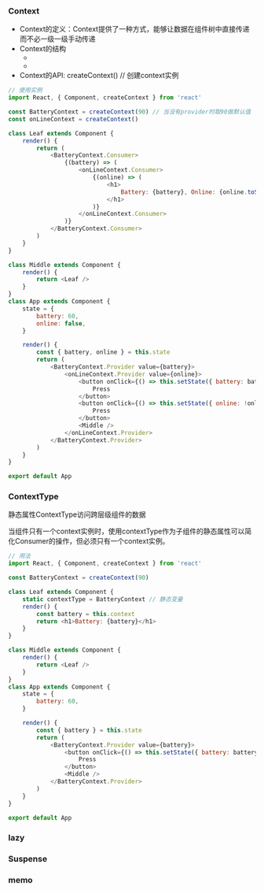 ### Context

- Context的定义：Context提供了一种方式，能够让数据在组件树中直接传递而不必一级一级手动传递
- Context的结构
  - <Provide>
  - <Consumer>
- Context的API: createContext() // 创建context实例

```js
// 使用实例
import React, { Component, createContext } from 'react'

const BatteryContext = createContext(90) // 当没有provider时取90做默认值
const onLineContext = createContext()

class Leaf extends Component {
	render() {
		return (
			<BatteryContext.Consumer>
				{(battery) => (
					<onLineContext.Consumer>
						{(online) => (
							<h1>
								Battery: {battery}, Online: {online.toString()}
							</h1>
						)}
					</onLineContext.Consumer>
				)}
			</BatteryContext.Consumer>
		)
	}
}

class Middle extends Component {
	render() {
		return <Leaf />
	}
}
class App extends Component {
	state = {
		battery: 60,
		online: false,
	}

	render() {
		const { battery, online } = this.state
		return (
			<BatteryContext.Provider value={battery}>
				<onLineContext.Provider value={online}>
					<button onClick={() => this.setState({ battery: battery - 1 })}>
						Press
					</button>
					<button onClick={() => this.setState({ online: !online })}>
						Press
					</button>
					<Middle />
				</onLineContext.Provider>
			</BatteryContext.Provider>
		)
	}
}

export default App

```



### ContextType

静态属性ContextType访问跨层级组件的数据

当组件只有一个context实例时，使用contextType作为子组件的静态属性可以简化Consumer的操作，但必须只有一个context实例。

```js
// 用法
import React, { Component, createContext } from 'react'

const BatteryContext = createContext(90)

class Leaf extends Component {
	static contextType = BatteryContext // 静态变量
	render() {
		const battery = this.context
		return <h1>Battery: {battery}</h1>
	}
}

class Middle extends Component {
	render() {
		return <Leaf />
	}
}
class App extends Component {
	state = {
		battery: 60,
	}

	render() {
		const { battery } = this.state
		return (
			<BatteryContext.Provider value={battery}>
				<button onClick={() => this.setState({ battery: battery - 1 })}>
					Press
				</button>
				<Middle />
			</BatteryContext.Provider>
		)
	}
}

export default App

```



### lazy

### Suspense

### memo